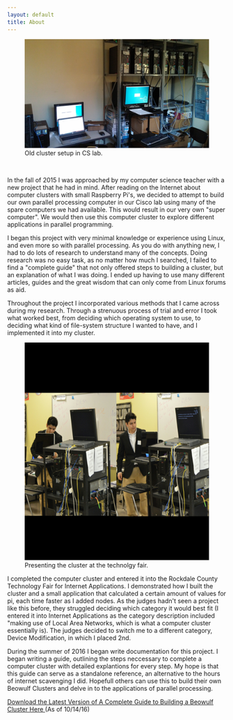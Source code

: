 ```yaml
---
layout: default
title: About
---
```


<figure>
  <img src="/images/clusters.jpg" alt="cluster" height="250" width="450">
  <figcaption>Old cluster setup in CS lab.</figcaption>
</figure>

<br>


In the fall of 2015 I was approached by my computer science teacher with a new project that he had in mind. After reading on the Internet about computer clusters with small Raspberry Pi's, we decided to attempt to build our own parallel processing computer in our Cisco lab using many of the spare computers we had available. This would result in our very own "super computer". We would then use this computer cluster to explore different applications in parallel programming.

I began this project with very minimal knowledge or experience using Linux, and even more so with parallel processing. As you do with anything new, I had to do lots of research to understand many of the concepts. Doing research was no easy task, as no matter how much I searched, I failed to find a "complete guide" that not only offered steps to building a cluster, but an explanation of what I was doing. I ended up having to use many different articles, guides and the great wisdom that can only come from Linux forums as aid.

Throughout the project I incorporated various methods that I came across during my research. Through a strenuous process of trial and error I took what worked best, from deciding which operating system to use, to deciding what kind of file-system structure I wanted to have, and I implemented it into my cluster. 


 
<figure>
  <img src="/images/clus.jpg" alt="clus" height="500" width="800">
  <figcaption>Presenting the cluster at the technolgy fair. </figcaption>
</figure>
</p>

I completed the computer cluster and entered it into the Rockdale County Technology Fair for Internet Applications. I demonstrated how I built the cluster and a small application that calculated a certain amount of values for pi, each time faster as I added nodes. As the judges hadn't seen a project like this before, they struggled deciding which category it would best fit (I entered it into Internet Applications as the category description included "making use of Local Area Networks, which is what a computer cluster essentially is). The judges decided to switch me to a different category, Device Modification, in which I placed 2nd. 


During the summer of 2016 I began write  documentation for this project. I began writing a guide, outlining the steps neccessary to complete a computer cluster with detailed explantions for every step. My hope is that this guide can serve as a standalone reference, an alternative to the hours of internet scavenging I did. Hopefull others can use this to build their own Beowulf Clusters and delve in to the applications of parallel processing. 

<a href="https://github.com/luisp23/luisp23.github.io/blob/master/projects/BeowulfClusterGuideLP.pdf "> Download the Latest Version of A Complete Guide to Building a
Beowulf Cluster Here </a> (As of 10/14/16)
